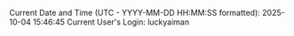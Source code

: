 Current Date and Time (UTC - YYYY-MM-DD HH:MM:SS formatted): 2025-10-04 15:46:45
Current User's Login: luckyaiman
